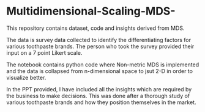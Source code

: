 # Multidimensional-Scaling-MDS-
This repository contains dataset, code and insights derived from MDS.

The data is survey data collected to identify the differentiating factors for various toothpaste brands. The person who took the survey provided their input on
a 7 point Likert scale.

The notebook contains python code where Non-metric MDS is implemented and the data is collapsed from n-dimensional space to jsut 2-D in order to visualize better.

In the PPT provided, I have included all the insights which are required by the business to make decisions. This was done after a thorough study of various toothpaste
brands and how they position themselves in the market.

